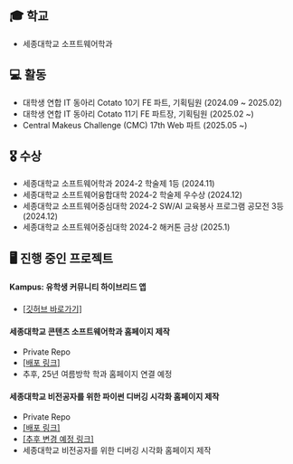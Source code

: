 ## 🎓 학교 
+ 세종대학교 소프트웨어학과

## 💻 활동
+ 대학생 연합 IT 동아리 Cotato 10기 FE 파트, 기획팀원 (2024.09 ~ 2025.02)
+ 대학생 연합 IT 동아리 Cotato 11기 FE 파트장, 기획팀원 (2025.02 ~)
+ Central Makeus Challenge (CMC) 17th Web 파트 (2025.05 ~)

## 🎖️ 수상
+ 세종대학교 소프트웨어학과 2024-2 학술제 1등 (2024.11)
+ 세종대학교 소프트웨어융합대학 2024-2 학술제 우수상 (2024.12)
+ 세종대학교 소프트웨어중심대학 2024-2 SW/AI 교육봉사 프로그램 공모전 3등 (2024.12)
+ 세종대학교 소프트웨어중심대학 2024-2 해커톤 금상 (2025.1) 

## 🖥️ 진행 중인 프로젝트 

#### Kampus: 유학생 커뮤니티 하이브리드 앱
- [[깃허브 바로가기]](https://github.com/IT-Cotato/10th-Kampus-FE)

#### 세종대학교 콘텐츠 소프트웨어학과 홈페이지 제작
- Private Repo
- [[배포 링크]](https://sejong.stableh.com)
- 추후, 25년 여름방학 학과 홈페이지 연결 예정

 #### 세종대학교 비전공자를 위한 파이썬 디버깅 시각화 홈페이지 제작
 - Private Repo
 - [[배포 링크]](https://sei.kro.kr)
 - [[추후 변경 예정 링크]](https://sei-edu.com)
 - 세종대학교 비전공자를 위한 디버깅 시각화 홈페이지 제작 
<!--
**Ki-Tak/Ki-Tak** is a ✨ _special_ ✨ repository because its `README.md` (this file) appears on your GitHub profile.

Here are some ideas to get you started:

- 🔭 I’m currently working on ...
- 🌱 I’m currently learning ...
- 👯 I’m looking to collaborate on ...
- 🤔 I’m looking for help with ...
- 💬 Ask me about ...
- 📫 How to reach me: ...
- 😄 Pronouns: ...
- ⚡ Fun fact: ...
-->
